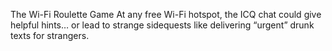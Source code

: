 The Wi-Fi Roulette Game
At any free Wi-Fi hotspot, the ICQ chat could give helpful hints… or lead to strange sidequests like delivering “urgent” drunk texts for strangers.
